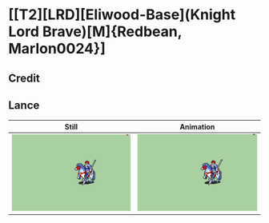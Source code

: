 # [\[T2\]\[LRD\]\[Eliwood-Base\]\(Knight Lord Brave\)\[M\]{Redbean, Marlon0024}]

## Credit


	
## Lance

| Still | Animation |
| :---: | :-------: |
| ![Lance still](./Lance_000.png) | ![Lance animation](./Lance.gif) |
